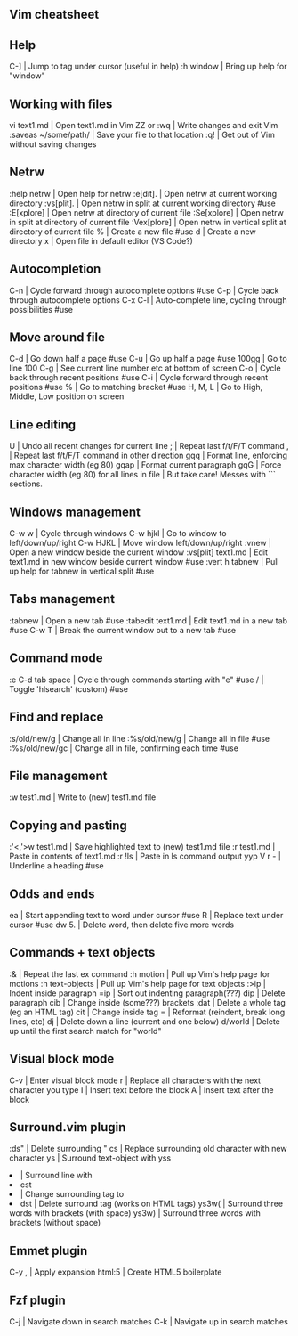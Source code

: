 Vim cheatsheet
--------------

Help
--------------------------------------------------------------------------------

C-]                   | Jump to tag under cursor (useful in help)
:h window             | Bring up help for "window"



Working with files
--------------------------------------------------------------------------------

vi text1.md           | Open text1.md in Vim
ZZ or :wq             | Write changes and exit Vim
:saveas ~/some/path/  | Save your file to that location
:q!                   | Get out of Vim without saving changes



Netrw
--------------------------------------------------------------------------------

:help netrw           | Open help for netrw
:e[dit].              | Open netrw at current working directory
:vs[plit].            | Open netrw in split at current working directory #use
:E[xplore]            | Open netrw at directory of current file
:Se[xplore]           | Open netrw in split at directory of current file
:Vex[plore]           | Open netrw in vertical split at directory of current file
%                     | Create a new file #use
d                     | Create a new directory
x                     | Open file in default editor (VS Code?)



Autocompletion
--------------------------------------------------------------------------------

C-n                   | Cycle forward through autocomplete options #use
C-p                   | Cycle back through autocomplete options
C-x C-l               | Auto-complete line, cycling through possibilities #use



Move around file
--------------------------------------------------------------------------------

C-d                   | Go down half a page #use
C-u                   | Go up half a page #use
100gg                 | Go to line 100
C-g                   | See current line number etc at bottom of screen
C-o                   | Cycle back through recent positions #use
C-i                   | Cycle forward through recent positions #use
%                     | Go to matching bracket #use
H, M, L               | Go to High, Middle, Low position on screen



Line editing
--------------------------------------------------------------------------------

U                     | Undo all recent changes for current line
;                     | Repeat last f/t/F/T command
,                     | Repeat last f/t/F/T command in other direction
gqq                   | Format line, enforcing max character width (eg 80)
gqap                  | Format current paragraph
gqG                   | Force character width (eg 80) for all lines in file
                      | But take care! Messes with ``` sections.


Windows management
--------------------------------------------------------------------------------

C-w w                 | Cycle through windows
C-w hjkl              | Go to window to left/down/up/right
C-w HJKL              | Move window left/down/up/right
:vnew                 | Open a new window beside the current window
:vs[plit] text1.md    | Edit text1.md in new window beside current window #use
:vert h tabnew        | Pull up help for tabnew in vertical split #use



Tabs management
--------------------------------------------------------------------------------

:tabnew               | Open a new tab #use
:tabedit text1.md     | Edit text1.md in a new tab #use
C-w T                 | Break the current window out to a new tab #use



Command mode
--------------------------------------------------------------------------------

:e C-d tab space      | Cycle through commands starting with "e" #use
<Space>/              | Toggle 'hlsearch' (custom) #use



Find and replace
--------------------------------------------------------------------------------

:s/old/new/g          | Change all in line
:%s/old/new/g         | Change all in file #use
:%s/old/new/gc        | Change all in file, confirming each time #use



File management
--------------------------------------------------------------------------------

:w test1.md           | Write to (new) test1.md file



Copying and pasting
--------------------------------------------------------------------------------

:'<,'>w test1.md      | Save highlighted text to (new) test1.md file
:r test1.md           | Paste in contents of text1.md
:r !ls                | Paste in ls command output
yyp V r -             | Underline a heading #use



Odds and ends
--------------------------------------------------------------------------------

ea                    | Start appending text to word under cursor #use
R                     | Replace text under cursor #use
dw 5.                 | Delete word, then delete five more words



Commands + text objects
--------------------------------------------------------------------------------

:&                     | Repeat the last ex command
:h motion             | Pull up Vim's help page for motions
:h text-objects       | Pull up Vim's help page for text objects
:>ip                   | Indent inside paragraph
=ip                   | Sort out indenting paragraph(???)
dip                   | Delete paragraph
cib                   | Change inside (some???) brackets
:dat                   | Delete a whole tag (eg an HTML tag)
cit                   | Change inside tag
=                     | Reformat (reindent, break long lines, etc)
dj                    | Delete down a line (current and one below)
d/world               | Delete up until the first search match for "world"



Visual block mode
--------------------------------------------------------------------------------

C-v                   | Enter visual block mode
r                     | Replace all characters with the next character you type
I                     | Insert text before the block
A                     | Insert text after the block



Surround.vim plugin
--------------------------------------------------------------------------------

:ds"                   | Delete surrounding "
cs<old><new>          | Replace surrounding old character with new character
ys<text-obj><newchar> | Surround text-object with <newchar>
yss<li>               | Surround line with <li>
cst<li>               | Change surrounding tag to <li>
dst                   | Delete surround tag (works on HTML tags)
ys3w(                 | Surround three words with brackets (with space)
ys3w)                 | Surround three words with brackets (without space)



Emmet plugin
--------------------------------------------------------------------------------

C-y ,                 | Apply expansion
html:5                | Create HTML5 boilerplate



Fzf plugin
--------------------------------------------------------------------------------

C-j                   | Navigate down in search matches
C-k                   | Navigate up in search matches
